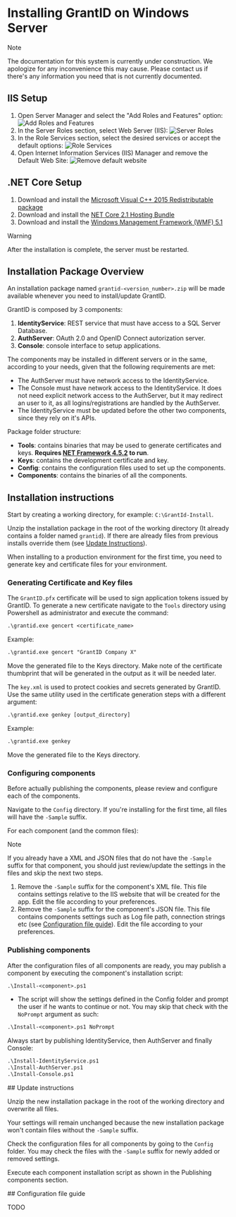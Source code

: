﻿# Installing GrantID on Windows Server

> [!NOTE]
> The documentation for this system is currently under construction. We apologize for any inconvenience this may cause. Please
> contact us if there's any information you need that is not currently documented.


## IIS Setup

1. Open Server Manager and select the "Add Roles and Features" option:
![Add Roles and Features](../../../../../images/grant-id/add-roles.png)
1. In the Server Roles section, select Web Server (IIS):
![Server Roles](../../../../../images/grant-id/server-roles.png)
1. In the Role Services section, select the desired services or accept the default options:
![Role Services](../../../../../images/grant-id/role-services.png)
1. Open Internet Information Services (IIS) Manager and remove the Default Web Site:
![Remove default website](../../../../../images/grant-id/remove-default-website.png)


## .NET Core Setup

1. Download and install the <a href="https://www.microsoft.com/en-us/download/details.aspx?id=48145" target="_blank">Microsoft Visual C++ 2015 Redistributable package</a>
1. Download and install the <a href="https://dotnet.microsoft.com/download/dotnet-core/thank-you/runtime-aspnetcore-2.1.16-windows-hosting-bundle-installer" target="_blank">NET Core 2.1 Hosting Bundle</a>
1. Download and install the <a href="https://go.microsoft.com/fwlink/?linkid=839516" target="_blank">Windows Management Framework (WMF) 5.1</a>

> [!WARNING]
> After the installation is complete, the server must be restarted.


## Installation Package Overview

An installation package named `grantid-<version_number>.zip` will be made available whenever you need to install/update GrantID.

GrantID is composed by 3 components:

1. **IdentityService**: REST service that must have access to a SQL Server Database.
1. **AuthServer**: OAuth 2.0 and OpenID Connect autorization server.
1. **Console**: console interface to setup applications.

The components may be installed in different servers or in the same, according to your needs, given that the following requirements are met:

* The AuthServer must have network access to the IdentityService.
* The Console must have network access to the IdentityService. It does not need explicit network access to the AuthServer, but it may redirect an user to it, as all logins/registrations are handled by the AuthServer.
* The IdentityService must be updated before the other two components, since they rely on it's APIs.

Package folder structure:

* **Tools**: contains binaries that may be used to generate certificates and keys. **Requires <a href="https://www.microsoft.com/download/details.aspx?id=42642" target="_blank">NET Framework 4.5.2</a> to run**.
* **Keys**: contains the development certificate and key.
* **Config**: contains the configuration files used to set up the components.
* **Components**: contains the binaries of all the components.

## Installation instructions

Start by creating a working directory, for example: `C:\GrantId-Install`.

Unzip the installation package in the root of the working directory (It already contains a folder named `grantid`). If there are already files from previous installs override them (see [Update Instructions](#update-instructions)).

When installing to a production environment for the first time, you need to generate key and certificate files for your environment. 

### Generating Certificate and Key files

The `GrantID.pfx` certificate will be used to sign application tokens issued by GrantID. To generate a new certificate navigate to the `Tools` directory using Powershell as administrator and execute the command:

```ps
.\grantid.exe gencert <certificate_name>
```

   Example:

```ps
.\grantid.exe gencert "GrantID Company X"
```

Move the generated file to the Keys directory. Make note of the certificate thumbprint that will be generated in the output as it will be needed later.


The `key.xml` is used to protect cookies and secrets generated by GrantID. Use the same utility used in the certificate generation steps with a different argument:

```ps
.\grantid.exe genkey [output_directory]
```

   Example:

```ps
.\grantid.exe genkey
```

Move the generated file to the Keys directory.

### Configuring components

Before actually publishing the components, please review and configure each of the components.

Navigate to the  `Config` directory. If you're installing for the first time, all files will have the `-Sample` suffix.

For each component (and the common files):

> [!NOTE]
> If you already have a XML and JSON files that do not have the `-Sample` suffix for that component, you should just review/update the settings in the files and skip the next two steps.

1. Remove the `-Sample` suffix for the component's XML file. This file contains settings relative to the IIS website that will be created for the app. Edit the file according to your preferences.
1. Remove the `-Sample` suffix for the component's JSON file. This file contains components settings such as Log file path, connection strings etc (see [Configuration file guide](#configuration-file)). Edit the file according to your preferences.

### Publishing components

After the configuration files of all components are ready, you may publish a component by executing the component's installation script:

```ps
.\Install-<component>.ps1 
```

* The script will show the settings defined in the Config folder and prompt the user if he wants to continue or not. You may skip that check with the `NoPrompt` argument as such:

```ps
.\Install-<component>.ps1 NoPrompt
```

Always start by publishing IdentityService, then AuthServer and finally Console: 

```ps
.\Install-IdentityService.ps1 
.\Install-AuthServer.ps1 
.\Install-Console.ps1 
```

<a name="update-instructions" />
## Update instructions

Unzip the new installation package in the root of the working directory and overwrite all files. 

Your settings will remain unchanged because the new installation package won't contain files without the `-Sample` suffix.

Check the configuration files for all components by going to the `Config` folder. You may check the files with the `-Sample` suffix for newly added or removed settings.

Execute each component installation script as shown in the Publishing components section.


<a name="configuration-file" />
## Configuration file guide

TODO